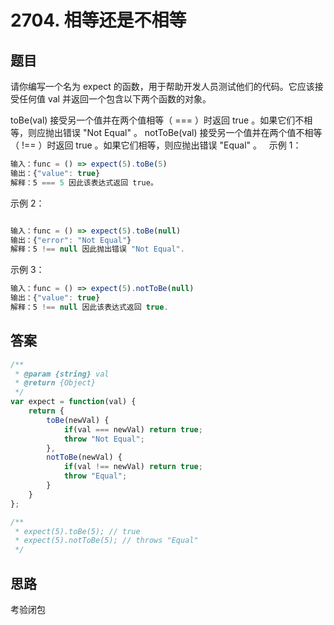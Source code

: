# 2704. 相等还是不相等

## 题目

请你编写一个名为 expect 的函数，用于帮助开发人员测试他们的代码。它应该接受任何值 val 并返回一个包含以下两个函数的对象。

toBe(val) 接受另一个值并在两个值相等（ === ）时返回 true 。如果它们不相等，则应抛出错误 "Not Equal" 。
notToBe(val) 接受另一个值并在两个值不相等（ !== ）时返回 true 。如果它们相等，则应抛出错误 "Equal" 。
 
示例 1：

```js
输入：func = () => expect(5).toBe(5)
输出：{"value": true}
解释：5 === 5 因此该表达式返回 true。
```

示例 2：

```js

输入：func = () => expect(5).toBe(null)
输出：{"error": "Not Equal"}
解释：5 !== null 因此抛出错误 "Not Equal".
```

示例 3：

```js
输入：func = () => expect(5).notToBe(null)
输出：{"value": true}
解释：5 !== null 因此该表达式返回 true.
```

## 答案

```js
/**
 * @param {string} val
 * @return {Object}
 */
var expect = function(val) {
    return {
        toBe(newVal) {
            if(val === newVal) return true; 
            throw "Not Equal";
        },
        notToBe(newVal) {
            if(val !== newVal) return true;
            throw "Equal";
        }
    }
};

/**
 * expect(5).toBe(5); // true
 * expect(5).notToBe(5); // throws "Equal"
 */
```

## 思路

考验闭包